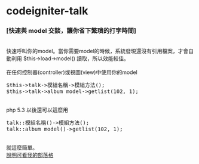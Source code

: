 codeigniter-talk
================
<h3>[快速與 model 交談，讓你省下繁瑣的打字時間]</h3>
<br>
快速呼叫你的model。當你需要model的時候，系統發現還沒有引用檔案，才會自動利用 $this->load->model() 讀取，所以效能較佳。<br>
<br>
在任何控制器(controller)或視圖(view)中使用你的model<br>
<pre>
$this->talk->模組名稱->模組方法();
$this->talk->album_model->getlist(102, 1);
</pre>
<br>
php 5.3 以後還可以這麼用<br>

<pre>
talk::模組名稱()->模組方法();
talk::album_model()->getlist(102, 1);
</pre>
<br>
就這麼簡單。<br>
<a href="http://jsnwork.kiiuo.com/archives/1642/php-codeigniter-%E5%BF%AB%E9%80%9F%E8%87%AA%E5%8B%95%E8%BC%89%E5%85%A5%E4%BD%A0%E7%9A%84model%E6%96%B9%E6%B3%95">說明可看我的部落格</a>
